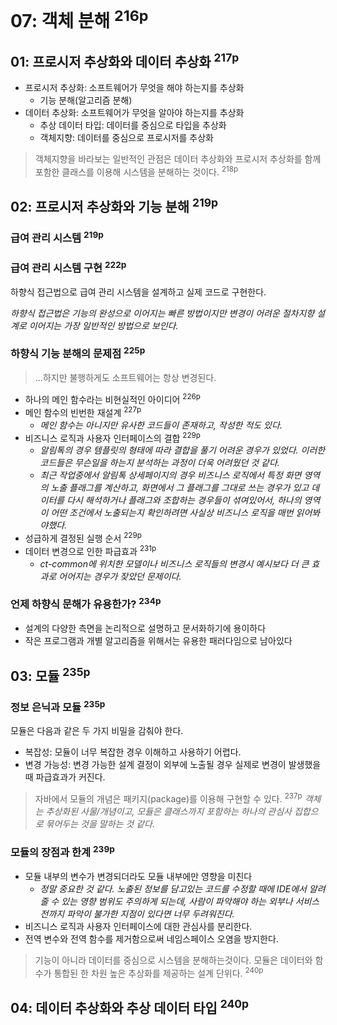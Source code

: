 # 07: 객체 분해 <sup>216p</sup>

## 01: 프로시저 추상화와 데이터 추상화 <sup>217p</sup>

- 프로시저 추상화: 소프트웨어가 무엇을 해야 하는지를 추상화
  - 기능 분해(알고리즘 분해)
- 데이터 추상화: 소프트웨어가 무엇을 알아야 하는지를 추상화
  - 추상 데이터 타입: 데이터를 중심으로 타입을 추상화
  - 객체지향: 데이터를 중심으로 프로시저를 추상화

> 객체지향을 바라보는 일반적인 관점은 데이터 추상화와 프로시저 추상화를 함께 포함한 클래스를 이용해 시스템을 분해하는 것이다. <sup>218p</sup>

## 02: 프로시저 추상화와 기능 분해 <sup>219p</sup>

### 급여 관리 시스템 <sup>219p</sup>
### 급여 관리 시스템 구현 <sup>222p</sup>

하향식 접근법으로 급여 관리 시스템을 설계하고 실제 코드로 구현한다.

_하향식 접근법은 기능의 완성으로 이어지는 빠른 방법이지만 변경이 어려운 절차지향 설계로 이어지는 가장 일반적인 방법으로 보인다._

### 하향식 기능 분해의 문제점 <sup>225p</sup>

> ...하지만 불행하게도 소프트웨어는 항상 변경된다.

- 하나의 메인 함수라는 비현실적인 아이디어 <sup>226p</sup>
- 메인 함수의 빈번한 재설계 <sup>227p</sup>
  - _메인 함수는 아니지만 유사한 코드들이 존재하고, 작성한 적도 있다._
- 비즈니스 로직과 사용자 인터페이스의 결합 <sup>229p</sup>
  - _알림톡의 경우 템플릿의 형태에 따라 결합을 풀기 어려운 경우가 있었다. 이러한 코드들은 무슨일을 하는지 분석하는 과정이 더욱 어려웠던 것 같다._
  - _최근 작업중에서 알림톡 상세페이지의 경우 비즈니스 로직에서 특정 화면 영역의 노출 플래그를 계산하고, 화면에서 그 플래그를 그대로 쓰는 경우가 있고 데이터를 다시 해석하거나 플래그와 조합하는 경우들이 섞여있어서, 하나의 영역이 어떤 조건에서 노출되는지 확인하려면 사실상 비즈니스 로직을 매번 읽어봐야했다._
- 성급하게 결정된 실행 순서 <sup>229p</sup>
- 데이터 변경으로 인한 파급효과 <sup>231p</sup>
  - _ct-common에 위치한 모델이나 비즈니스 로직들의 변경시 예시보다 더 큰 효과로 어어지는 경우가 잦았던 문제이다._

### 언제 하향식 문해가 유용한가? <sup>234p</sup>

- 설계의 다양한 측면을 논리적으로 설명하고 문서화하기에 용이하다
- 작은 프로그램과 개별 알고리즘을 위해서는 유용한 패러다임으로 남아있다

## 03: 모듈 <sup>235p</sup>

### 정보 은닉과 모듈 <sup>235p</sup>

모듈은 다음과 같은 두 가지 비밀을 감춰야 한다.

- 복잡성: 모듈이 너무 복잡한 경우 이해하고 사용하기 어렵다.
- 변경 가능성: 변경 가능한 설계 결정이 외부에 노출될 경우 실제로 변경이 발생했을 때 파급효과가 커진다.

> 자바에서 모듈의 개념은 패키지(package)를 이용해 구현할 수 있다. <sup>237p</sup>
_객체는 추상화된 사물/개념이고, 모듈은 클래스까지 포함하는 하나의 관심사 집합으로 묶어두는 것을 말하는 것 같다._

### 모듈의 장점과 한계 <sup>239p</sup>

- 모듈 내부의 변수가 변경되더라도 모듈 내부에만 영향을 미친다
  - _정말 중요한 것 같다. 노출된 정보를 담고있는 코드를 수정할 때에 IDE에서 알려줄 수 있는 영향 범위도 주의하게 되는데, 사람이 파악해야 하는 외부나 서비스 전까지 파악이 불가한 지점이 있다면 너무 두려워진다._
- 비즈니스 로직과 사용자 인터페이스에 대한 관심사를 분리한다.
- 전역 변수와 전역 함수를 제거함으로써 네임스페이스 오염을 방지한다.

> 기능이 아니라 데이터를 중심으로 시스템을 분해하는것이다. 모듈은 데이터와 함수가 통합된 한 차원 높은 추상화를 제공하는 설계 단위다. <sup>240p</sup>

## 04: 데이터 추상화와 추상 데이터 타입 <sup>240p</sup>
